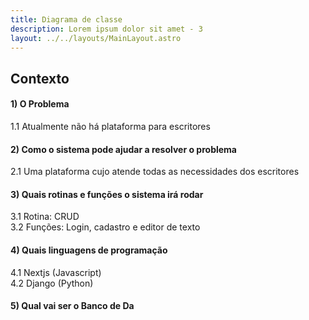 ```yaml
---
title: Diagrama de classe
description: Lorem ipsum dolor sit amet - 3
layout: ../../layouts/MainLayout.astro
---
```


## Contexto
#### 1)	O Problema
 1.1	Atualmente não há plataforma para escritores

#### 2)	Como o sistema pode ajudar a resolver o problema
 2.1	Uma plataforma cujo atende todas as necessidades dos escritores

#### 3)	Quais rotinas e funções o sistema irá rodar
 3.1	Rotina: CRUD  
 3.2	Funções: Login, cadastro e editor de texto

#### 4)	Quais linguagens de programação
 4.1	Nextjs (Javascript)  
 4.2	Django (Python)

#### 5)	Qual vai ser o Banco de Da